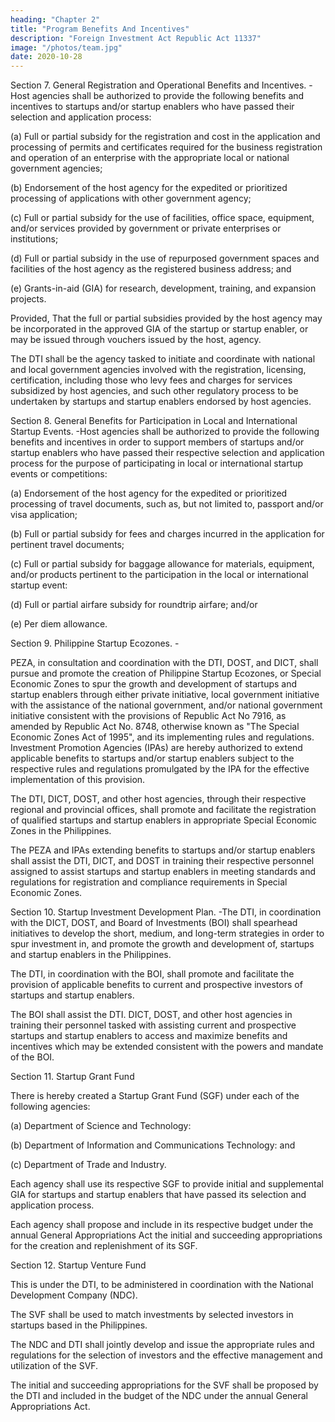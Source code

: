 ```yaml
---
heading: "Chapter 2"
title: "Program Benefits And Incentives"
description: "Foreign Investment Act Republic Act 11337"
image: "/photos/team.jpg"
date: 2020-10-28
---
```





Section 7. General Registration and Operational Benefits and Incentives. -Host agencies shall be authorized to provide the following benefits and incentives to startups and/or startup enablers who have passed their selection and application process:

(a) Full or partial subsidy for the registration and cost in the application and processing of permits and certificates required for the business registration and operation of an enterprise with the appropriate local or national government agencies;

(b) Endorsement of the host agency for the expedited or prioritized processing of applications with other government agency;

(c) Full or partial subsidy for the use of facilities, office space, equipment, and/or services provided by government or private enterprises or institutions;

(d) Full or partial subsidy in the use of repurposed government spaces and facilities of the host agency as the registered business address; and

(e) Grants-in-aid (GIA) for research, development, training, and expansion projects.

Provided, That the full or partial subsidies provided by the host agency may be incorporated in the approved GIA of the startup or startup enabler, or may be issued through vouchers issued by the host, agency.

The DTI shall be the agency tasked to initiate and coordinate with national and local government agencies involved with the registration, licensing, certification, including those who levy fees and charges for services subsidized by host agencies, and such other regulatory process to be undertaken by startups and startup enablers endorsed by host agencies.


Section 8. General Benefits for Participation in Local and International Startup Events. -Host agencies shall be authorized to provide the following benefits and incentives in order to support members of startups and/or startup enablers who have passed their respective selection and application process for the purpose of participating in local or international startup events or competitions:

(a) Endorsement of the host agency for the expedited or prioritized processing of travel documents, such as, but not limited to, passport and/or visa application;

(b) Full or partial subsidy for fees and charges incurred in the application for pertinent travel documents;

(c) Full or partial subsidy for baggage allowance for materials, equipment, and/or products pertinent to the participation in the local or international startup event:

(d) Full or partial airfare subsidy for roundtrip airfare; and/or

(e) Per diem allowance.


Section 9. Philippine Startup Ecozones. -

PEZA, in consultation and coordination with the DTI, DOST, and DICT, shall pursue and promote the creation of Philippine Startup Ecozones, or Special Economic Zones to spur the growth and development of startups and startup enablers through either private initiative, local government initiative with the assistance of the national government, and/or national government initiative consistent with the provisions of Republic Act No 7916, as amended by Republic Act No. 8748, otherwise known as "The Special Economic Zones Act of 1995", and its implementing rules and regulations. Investment Promotion Agencies (IPAs) are hereby authorized to extend applicable benefits to startups and/or startup enablers subject to the respective rules and regulations promulgated by the IPA for the effective implementation of this provision.

The DTI, DICT, DOST, and other host agencies, through their respective regional and provincial offices, shall promote and facilitate the registration of qualified startups and startup enablers in appropriate Special Economic Zones in the Philippines.

The PEZA and IPAs extending benefits to startups and/or startup enablers shall assist the DTI, DICT, and DOST in training their respective personnel assigned to assist startups and startup enablers in meeting standards and regulations for registration and compliance requirements in Special Economic Zones.

Section 10. Startup Investment Development Plan. -The DTI, in coordination with the DICT, DOST, and Board of Investments (BOI) shall spearhead initiatives to develop the short, medium, and long-term strategies in order to spur investment in, and promote the growth and development of, startups and startup enablers in the Philippines.

The DTI, in coordination with the BOI, shall promote and facilitate the provision of applicable benefits to current and prospective investors of startups and startup enablers.

The BOI shall assist the DTI. DICT, DOST, and other host agencies in training their personnel tasked with assisting current and prospective startups and startup enablers to access and maximize benefits and incentives which may be extended consistent with the powers and mandate of the BOI.



Section 11. Startup Grant Fund

There is hereby created a Startup Grant Fund (SGF) under each of the following agencies:

(a) Department of Science and Technology:

(b) Department of Information and Communications Technology: and

(c) Department of Trade and Industry.

Each agency shall use its respective SGF to provide initial and supplemental GIA for startups and startup enablers that have passed its selection and application process.

Each agency shall propose and include in its respective budget under the annual General Appropriations Act the initial and succeeding appropriations for the creation and replenishment of its SGF.


Section 12. Startup Venture Fund

This is under the DTI, to be administered in coordination with the National Development Company (NDC). 

The SVF shall be used to match investments by selected investors in startups based in the Philippines.

The NDC and DTI shall jointly develop and issue the appropriate rules and regulations for the selection of investors and the effective management and utilization of the SVF.

The initial and succeeding appropriations for the SVF shall be proposed by the DTI and included in the budget of the NDC under the annual General Appropriations Act.
